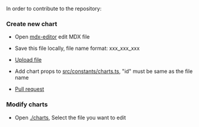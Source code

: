 
In order to contribute to the repository:

### Create new chart
- Open [mdx-editor](https://plothis.github.io/mdx-editor/) edit MDX file
- Save this file locally, file name format: xxx_xxx_xxx
- [Upload file](https://github.com/Plothis/gradict-charts-doc/upload/contribution/charts)

- Add chart props to [src/constants/charts.ts](https://github.com/Plothis/gradict-charts-doc/blob/contribution/src/constants/charts.ts), "id" must be same as the file name
- [Pull request](https://github.com/Plothis/gradict-charts-doc/compare/master...contribution)


###  Modify charts

- Open [./charts](https://github.com/Plothis/gradict-charts-doc/tree/contribution/charts), Select the file you want to edit

